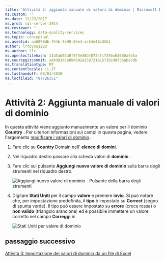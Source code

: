 ```yaml
---
title: 'Attività 2: aggiunta manuale di valori di dominio | Microsoft Docs'
ms.custom: ''
ms.date: 12/29/2017
ms.prod: sql-server-2014
ms.reviewer: ''
ms.technology: data-quality-services
ms.topic: conceptual
ms.assetid: aa6898db-f54b-4e98-84e4-ac64e48c3561
author: lrtoyou1223
ms.author: lle
ms.openlocfilehash: 11d5ab92a0f974e58b48734fc739ba63660a4e5a
ms.sourcegitcommit: ad4d92dce894592a259721a1571b1d8736abacdb
ms.translationtype: MT
ms.contentlocale: it-IT
ms.lasthandoff: 08/04/2020
ms.locfileid: "87726351"
---
```

# <a name="task-2-adding-domain-values-manually"></a>Attività 2: Aggiunta manuale di valori di dominio
  In questa attività viene aggiunto manualmente un valore per il dominio **Country** . Per ulteriori informazioni sui campi in questa pagina, vedere l'argomento [modificare i valori di dominio](https://msdn.microsoft.com/library/hh510408.aspx) .  
  
1.  Fare clic su **Country** Domain nell' **elenco di domini**.  
  
2.  Nel riquadro destro passare alla scheda valori di **dominio** .  
  
3.  Fare clic sul pulsante **Aggiungi nuovo valore di dominio** sulla barra degli strumenti nel riquadro destro.  
  
     ![Aggiungi nuovo valore di dominio - Pulsante della barra degli strumenti](../../2014/tutorials/media/et-addingdomainvaluesmanually-01.jpg "Aggiungi nuovo valore di dominio - Pulsante della barra degli strumenti")  
  
4.  Digitare **Stati Uniti** per il campo **valore** e premere **invio**. Si può notare che, per impostazione predefinita, il **tipo** è impostato su **Correct** (segno di spunta verde). Il tipo può essere impostato su **errore** (croce rossa) o **non valido** (triangolo arancione) ed è possibile immettere un valore corretto nel campo **Correggi** in.  
  
     ![Stati Uniti per valore di dominio](../../2014/tutorials/media/et-addingdomainvaluesmanually-02.jpg "Stati Uniti per valore di dominio")  
  
## <a name="next-step"></a>passaggio successivo  
 [Attività 3: Importazione dei valori di dominio da un file di Excel](../../2014/tutorials/task-3-importing-domain-values-from-an-excel-file.md)  
  
  
